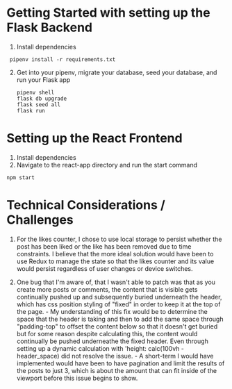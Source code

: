 # Getting Started with setting up the Flask Backend

1. Install dependencies

 ```
  pipenv install -r requirements.txt
 ```

2. Get into your pipenv, migrate your database, seed your database, and run your Flask app

   ```
   pipenv shell
   flask db upgrade
   flask seed all
   flask run
   ```

# Setting up the React Frontend

1. Install dependencies
2. Navigate to the react-app directory and run the start command
   
```
npm start
```

# Technical Considerations / Challenges

1. For the likes counter, I chose to use local storage to persist whether the post has been liked or the like has been removed due to time constraints. I believe that the more ideal solution would have been to use Redux to manage the state so that the likes counter and its value would persist regardless of user changes or device switches.

2. One bug that I'm aware of, that I wasn't able to patch was that as you create more posts or comments, the content that is visible gets continually pushed up and subsequently buried underneath the header, which has css position styling of "fixed" in order to keep it at the top of the page.
          - My understanding of this fix would be to determine the space that the header is taking and then to add the same space through "padding-top" to offset the content below so that it doesn't get buried but for some reason despite calculating this, the content would continually be pushed underneathe the fixed header. Even through setting up a dynamic calculation with 'height: calc(100vh - header_space) did not resolve the issue.
          - A short-term I would have implemented would have been to have pagination and limit the results of the posts to just 3, which is about the amount that can fit inside of the viewport before this issue begins to show.

